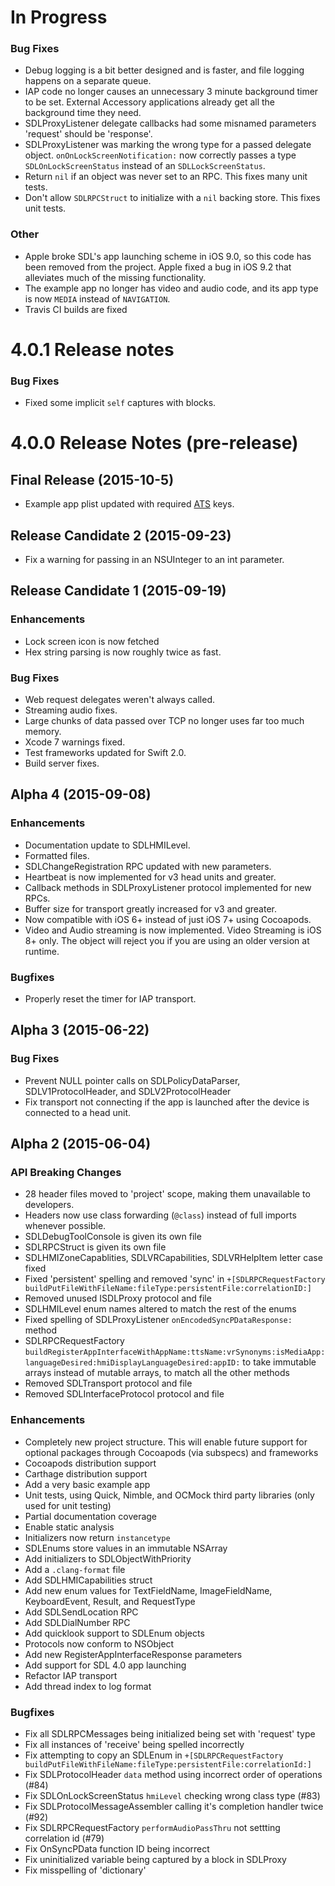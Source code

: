 # In Progress

### Bug Fixes
* Debug logging is a bit better designed and is faster, and file logging happens on a separate queue.
* IAP code no longer causes an unnecessary 3 minute background timer to be set. External Accessory applications already get all the background time they need.
* SDLProxyListener delegate callbacks had some misnamed parameters 'request' should be 'response'.
* SDLProxyListener was marking the wrong type for a passed delegate object. `onOnLockScreenNotification:` now correctly passes a type `SDLOnLockScreenStatus` instead of an `SDLLockScreenStatus`.
* Return `nil` if an object was never set to an RPC. This fixes many unit tests.
* Don't allow `SDLRPCStruct` to initialize with a `nil` backing store. This fixes unit tests.

### Other
* Apple broke SDL's app launching scheme in iOS 9.0, so this code has been removed from the project. Apple fixed a bug in iOS 9.2 that alleviates much of the missing functionality.
* The example app no longer has video and audio code, and its app type is now `MEDIA` instead of `NAVIGATION`.
* Travis CI builds are fixed

# 4.0.1 Release notes

### Bug Fixes
* Fixed some implicit `self` captures with blocks.

# 4.0.0 Release Notes (pre-release)

## Final Release (2015-10-5)
* Example app plist updated with required [ATS](https://developer.apple.com/library/prerelease/ios/technotes/App-Transport-Security-Technote/) keys.

## Release Candidate 2 (2015-09-23)
* Fix a warning for passing in an NSUInteger to an int parameter.

## Release Candidate 1 (2015-09-19)

### Enhancements
* Lock screen icon is now fetched
* Hex string parsing is now roughly twice as fast.

### Bug Fixes
* Web request delegates weren't always called.
* Streaming audio fixes.
* Large chunks of data passed over TCP no longer uses far too much memory.
* Xcode 7 warnings fixed.
* Test frameworks updated for Swift 2.0.
* Build server fixes.


## Alpha 4 (2015-09-08)

### Enhancements
* Documentation update to SDLHMILevel.
* Formatted files.
* SDLChangeRegistration RPC updated with new parameters.
* Heartbeat is now implemented for v3 head units and greater.
* Callback methods in SDLProxyListener protocol implemented for new RPCs.
* Buffer size for transport greatly increased for v3 and greater.
* Now compatible with iOS 6+ instead of just iOS 7+ using Cocoapods.
* Video and Audio streaming is now implemented. Video Streaming is iOS 8+ only. The object will reject you if you are using an older version at runtime.

### Bugfixes
* Properly reset the timer for IAP transport.


## Alpha 3 (2015-06-22)

### Bug Fixes
* Prevent NULL pointer calls on SDLPolicyDataParser, SDLV1ProtocolHeader, and SDLV2ProtocolHeader
* Fix transport not connecting if the app is launched after the device is connected to a head unit.


## Alpha 2 (2015-06-04)

### API Breaking Changes
* 28 header files moved to 'project' scope, making them unavailable to developers.
* Headers now use class forwarding (`@class`) instead of full imports whenever possible.
* SDLDebugToolConsole is given its own file
* SDLRPCStruct is given its own file
* SDLHMIZoneCapablities, SDLVRCapabilities, SDLVRHelpItem letter case fixed
* Fixed 'persistent' spelling and removed 'sync' in `+[SDLRPCRequestFactory buildPutFileWithFileName:fileType:persistentFile:correlationID:]`
* Removed unused ISDLProxy protocol and file
* SDLHMILevel enum names altered to match the rest of the enums
* Fixed spelling of SDLProxyListener `onEncodedSyncPDataResponse:` method
* SDLRPCRequestFactory `buildRegisterAppInterfaceWithAppName:ttsName:vrSynonyms:isMediaApp:languageDesired:hmiDisplayLanguageDesired:appID:` to take immutable arrays instead of mutable arrays, to match all the other methods
* Removed SDLTransport protocol and file
* Removed SDLInterfaceProtocol protocol and file

### Enhancements
* Completely new project structure. This will enable future support for optional packages through Cocoapods (via subspecs) and frameworks
* Cocoapods distribution support
* Carthage distribution support
* Add a very basic example app
* Unit tests, using Quick, Nimble, and OCMock third party libraries (only used for unit testing)
* Partial documentation coverage
* Enable static analysis
* Initializers now return `instancetype`
* SDLEnums store values in an immutable NSArray
* Add initializers to SDLObjectWithPriority
* Add a `.clang-format` file
* Add SDLHMICapabilities struct
* Add new enum values for TextFieldName, ImageFieldName, KeyboardEvent, Result, and RequestType
* Add SDLSendLocation RPC
* Add SDLDialNumber RPC
* Add quicklook support to SDLEnum objects
* Protocols now conform to NSObject
* Add new RegisterAppInterfaceResponse parameters
* Add support for SDL 4.0 app launching
* Refactor IAP transport
* Add thread index to log format

### Bugfixes
* Fix all SDLRPCMessages being initialized being set with 'request' type
* Fix all instances of 'receive' being spelled incorrectly
* Fix attempting to copy an SDLEnum in `+[SDLRPCRequestFactory buildPutFileWithFileName:fileType:persistentFile:correlationId:]`
* Fix SDLProtocolHeader `data` method using incorrect order of operations (#84)
* Fix SDLOnLockScreenStatus `hmiLevel` checking wrong class type (#83)
* Fix SDLProtocolMessageAssembler calling it's completion handler twice (#92)
* Fix SDLRPCRequestFactory `performAudioPassThru` not settting correlation id (#79)
* Fix OnSyncPData function ID being incorrect
* Fix uninitialized variable being captured by a block in SDLProxy
* Fix misspelling of 'dictionary'
